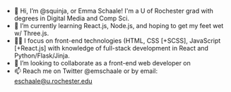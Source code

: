 - 👋 Hi, I’m @squinja, or Emma Schaale! I'm a U of Rochester grad with degrees in Digital Media and Comp Sci.
- 🌱 I’m currently learning React.js, Node.js, and hoping to get my feet wet w/ Three.js.
- 👨‍💻 I focus on front-end technologies (HTML, CSS [+SCSS], JavaScript [+React.js] with knowledge of full-stack development in React and Python/Flask/Jinja.
- 💞️ I’m looking to collaborate as a front-end web developer on 
- 📫 Reach me on Twitter @emschaale or by email: eschaale@u.rochester.edu

<!---
squinja/squinja is a ✨ special ✨ repository because its `README.md` (this file) appears on your GitHub profile.
You can click the Preview link to take a look at your changes.
--->
